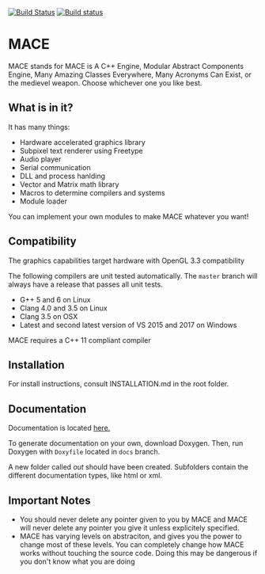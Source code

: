 [![Build Status](https://travis-ci.org/liavt/MACE.svg?branch=master)](https://travis-ci.org/liavt/MACE)
[![Build status](https://ci.appveyor.com/api/projects/status/dovlvxm1xrg5bewc?svg=true)](https://ci.appveyor.com/project/liavt/mace)

# MACE
MACE stands for MACE is A C++ Engine, Modular Abstract Components Engine, Many Amazing Classes Everywhere, Many Acronyms Can Exist, or the medievel weapon. Choose whichever one you like best.

## What is in it?
It has many things:
* Hardware accelerated graphics library
* Subpixel text renderer using Freetype
* Audio player
* Serial communication
* DLL and process hanlding
* Vector and Matrix math library
* Macros to determine compilers and systems
* Module loader

You can implement your own modules to make MACE whatever you want!

## Compatibility
The graphics capabilities target hardware with OpenGL 3.3 compatibility

The following compilers are unit tested automatically. The `master` branch will always have a release that passes all unit tests.
* G++ 5 and 6 on Linux
* Clang 4.0 and 3.5 on Linux
* Clang 3.5 on OSX
* Latest and second latest version of VS 2015 and 2017 on Windows

MACE requires a C++ 11 compliant compiler

## Installation

For install instructions, consult INSTALLATION.md in the root folder.

## Documentation

Documentation is located [here.](https://liavt.github.io/MACE/html/index.html)

To generate documentation on your own, download Doxygen. Then, run Doxygen with `Doxyfile` located in `docs` branch.

A new folder called *out* should have been created. Subfolders contain the different documentation types, like html or xml.

## Important Notes
* You should never delete any pointer given to you by MACE and MACE will never delete any pointer you give it unless explicitely specified.
* MACE has varying levels on abstraciton, and gives you the power to change most of these levels. You can completely change how MACE works without touching the source code. Doing this may be dangerous if you don't know what you are doing
